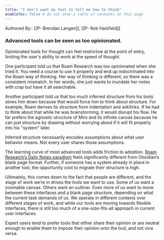 ```yaml
---
title: "I don't want my tool to tell me how to think"
enableToc: false # do not show a table of contents on this page
---
```


Authored By:: [[P- Brendan Langen]], [[P- Rob Haisfield]]


### Advanced tools can be seen as too opinionated.

Opinionated tools for thought can feel restrictive at the point of entry, limiting the user's ability to work at the speed of thought.

One participant told us that Roam Research was too opinionated when she tried it. You need a course to use it properly and end up indoctrinated into the Roam way of thinking. Her way of thinking is different, so there was a consistent mismatch. In her words, she just wants to inundate her notes with crap but have it all searchable.

Another participant told us that too much inferred structure from his tools slows him down because that would force him to think about structure. For example, Roam derives its structure from indentation and wikilinks. If he had to think about that while he was brainstorming, it would disrupt his flow. He far prefers the agnostic structure of Miro and its infinite canvas because he can just structure by drawing without worrying about if it will fit properly into his "system" later.

Inferred structure necessarily encodes assumptions about what user behavior means. Not every user shares those assumptions.

The learning curve of most advanced tools adds friction to adoption. [Roam Research’s Daily Notes paradigm](https://forum.obsidian.md/t/using-daily-notes-as-a-convert-from-roam/15393) feels significantly different from Obsidian’s blank page format. Further, if someone has a system already in place in another tool, the opportunity cost to migrate their structure is high.

Ultimately, this comes down to the fact that people are different, and the stage of work we’re in drives the tools we want to use. Some of us want a zoomable canvas. Others want an outliner. Even more of us want to move between these interfaces and a blank page structure, depending on what the current task demands of us. We operate in different contexts over different stages of work, and while our tools are moving towards flexible interfaces, there is still too much of a one-size-fits-all approach in current user interfaces.

Expert users tend to prefer tools that either share their opinion or are neutral enough to enable them to impose their opinion onto the tool, and not vice versa.
